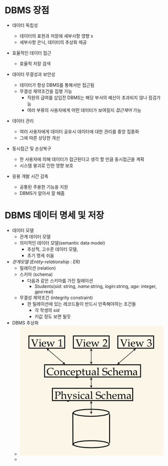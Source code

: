 # DBMS 장점
* 데이터 독립성
    - 데이터의 표현과 저장에 세부사항 영향 x
    - 세부사항 은닉, 데이터의 추상화 제공

* 효율적인 데이터 접근
    - 효율적 저장 검색
* 데이터 무결성과 보안성
    - 데이터가 항상 DBMS를 통해서만 접근됨
    - 무결성 제약조건을 집행 가능
        + 직원의 급여를 삽입전 DBMS는 해당 부서의 예산이 초과되지 않나 점검가능
        + 여러 부류의 사용자에게 어떤 데이터가 보여질지 *접근제어* 가능
* 데이터 관리
    - 여러 사용자에게 데이터 공유시 데이터에 대한 관리를 중앙 집중화 
    - 그에 따른 상당한 개선
* 동시접근 및 손상복구 
    - 한 사용자에 의해 데이터가 접근된다고 생각 할 만큼 동시접근을 계획
    - 시스템 붕괴로 인한 영향 보호
* 응용 개발 시간 감축
    - 공통된 주용한 기능을 지원
    - DBMS가 알아서 잘 해줌

# DBMS 데이터 명세 및 저장
* 데이터 모델
    - 관계 데이터 모델
    - 의미적인 데이터 모델(semantic data model)
        + 추상적, 고수준 데이터 모델, 
        + 초기 명세 쉬움
* *관계모델 (Entity-relationship : ER)*
    - 릴레이션 (relation) 
    - 스키마 (schema)
        + 다음과 같은 스키마를 가진 릴레이션
            - Students(*sid*: string, *name*:string, *login*:string, *age*: integer, *gpa*:real)
    - 무결성 제약조건 (integrity constraint)
        + 한 릴레이션에 있는 레코드들이 반드시 만족해야하는 조건들
            - 각 학생의 *sid* 
            - 키값 정도 보면 될듯
* DBMS 추상화 
    - ![levels_of_abstraction](./db_img/levels_of_abstraction.png)
    - 